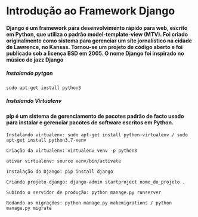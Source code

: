 # Introdução ao Framework Django

#### Django é um framework para desenvolvimento rápido para web, escrito em Python, que utiliza o padrão model-template-view (MTV). Foi criado originalmente como sistema para gerenciar um site jornalístico na cidade de Lawrence, no Kansas. Tornou-se um projeto de código aberto e foi publicado sob a licença BSD em 2005. O nome Django foi inspirado no músico de jazz Django 


##### Instalando pytgon
	sudo apt-get install python3

##### Instalando Virtualenv
#### pip é um sistema de gerenciamento de pacotes padrão de facto usado para instalar e gerenciar pacotes de software escritos em Python.

    Instalando virtualenv: sudo apt-get install python-virtualenv / sudo apt-get install python3.7-venv
	
    Criação da virtualenv: virtualenv venv -p python3 

    ativar virtualenv: source venv/bin/activate 

    Instalação do Django: pip install django

    Criando projeto django: django-admin startproject nome_do_projeto .

    Subindo o servidor de produção: python manage.py runserver

    Rodando as migrações: python manage.py makemigrations / python manage.py migrate
